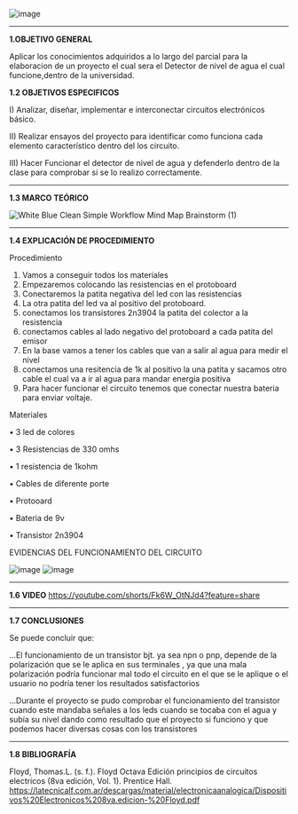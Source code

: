 

![image](https://user-images.githubusercontent.com/116819100/205079083-015349a0-8195-4c7b-91d8-2ffb670e4b0c.png)





----------------------------------------------------------------------------------


**1.OBJETIVO GENERAL**

Aplicar los conocimientos adquiridos a lo largo del parcial para la elaboracion de un proyecto el cual sera el Detector de nivel de agua el cual funcione,dentro de la universidad. 

**1.2 OBJETIVOS ESPECIFICOS**

I) Analizar, diseñar, implementar e interconectar circuitos electrónicos básico.

II) Realizar ensayos del proyecto para identificar como funciona cada elemento característico dentro del los circuito.


III) Hacer Funcionar el detector de nivel de agua  y defenderlo dentro de la clase para comprobar si se lo realizo correctamente.

---------------------------------------------------------------------

**1.3 MARCO TEÓRICO**

![White Blue Clean Simple Workflow Mind Map Brainstorm (1)](https://user-images.githubusercontent.com/116819100/205075942-a6aededa-ca7a-44ed-84de-33f775c06373.png)



------------------------------------------------------------

**1.4 EXPLICACIÓN DE PROCEDIMIENTO**

Procedimiento
1. Vamos a conseguir todos los materiales 
2. Empezaremos colocando las resistencias en el protoboard 
3. Conectaremos la patita negativa del led con las resistencias
4. La otra patita del led va al positivo del protoboard.
5. conectamos los transistores 2n3904 la patita del colector a la resistencia 
6. conectamos cables al lado negativo del protoboard a cada patita del emisor
7. En la base vamos a tener los cables que van a salir al agua para medir el nivel
8. conectamos una resitencia de 1k al positivo la una patita y sacamos otro cable el cual va a ir al agua para mandar energia positiva
9. Para hacer funcionar el circuito tenemos que conectar nuestra bateria para enviar voltaje.
 
 
Materiales 

•	3 led de colores

•	3 Resistencias de 330 omhs

•	1 resistencia de 1kohm

•	Cables de diferente porte

•	Protooard

•	Bateria de 9v

•	Transistor 2n3904

 EVIDENCIAS DEL FUNCIONAMIENTO DEL CIRCUITO 
 
 ![image](https://user-images.githubusercontent.com/116819100/205079340-28b642e4-affb-4772-92ae-8a8180165c81.png)
![image](https://user-images.githubusercontent.com/116819100/205079359-22da67de-31cf-41c8-9472-9ff4cfb81b82.png)

----------------------------------------------------------------------- 
 
**1.6 VIDEO**
https://youtube.com/shorts/Fk6W_OtNJd4?feature=share


-----------------------------------------

**1.7 CONCLUSIONES**

Se puede concluir que:



...El funcionamiento de un transistor bjt. ya sea npn o pnp, depende de la polarización que se le aplica en sus terminales , ya que una mala polarización podría funcionar mal todo el circuito en el que se le aplique o el usuario no podría tener los resultados satisfactorios

...Durante el proyecto se pudo comprobar el funcionamiento del transistor cuando este mandaba señales a los leds cuando se tocaba con el agua y subía su nivel dando como resultado que el proyecto si funciono y que podemos hacer diversas cosas con los transistores


-------------------------------------------------------

**1.8 BIBLIOGRAFÍA**

Floyd, Thomas.L. (s. f.). Floyd Octava Edición principios de circuitos electricos (8va edición, Vol. 1). Prentice Hall. https://latecnicalf.com.ar/descargas/material/electronicaanalogica/Dispositivos%20Electronicos%208va.edicion-%20Floyd.pdf
 
 
 
 

